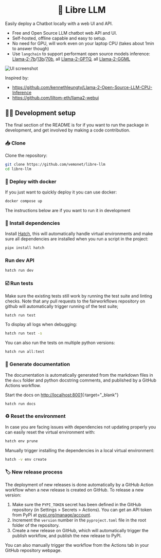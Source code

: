 <div align="center">

# 🦙 Libre LLM

<!--
[![PyPI - Version](https://img.shields.io/pypi/v/libre-llm.svg?logo=pypi&label=PyPI&logoColor=silver)](https://pypi.org/project/libre-llm/)
[![PyPI - Python Version](https://img.shields.io/pypi/pyversions/libre-llm.svg?logo=python&label=Python&logoColor=silver)](https://pypi.org/project/libre-llm/)
[![license](https://img.shields.io/pypi/l/libre-llm.svg?color=%2334D058)](https://github.com/vemonet/libre-llm/blob/main/LICENSE.txt)
[![code style - black](https://img.shields.io/badge/code%20style-black-000000.svg)](https://github.com/psf/black)

[![Test package](https://github.com/vemonet/libre-llm/actions/workflows/test.yml/badge.svg)](https://github.com/vemonet/libre-llm/actions/workflows/test.yml)
[![Publish package](https://github.com/vemonet/libre-llm/actions/workflows/publish.yml/badge.svg)](https://github.com/vemonet/libre-llm/actions/workflows/publish.yml)

-->

</div>

Easily deploy a Chatbot locally with a web UI and API.

- Free and Open Source LLM chatbot web API and UI.
- Self-hosted, offline capable and easy to setup.
- No need for GPU, will work even on your laptop CPU (takes about 1min to answer though)
- Use `langchain` to support performant open source models inference: [Llama-2-7b](https://huggingface.co/TheBloke/Llama-2-7B-Chat-GGML)/[13b](https://huggingface.co/llamaste/Llama-2-13b-chat-hf)/[70b](https://huggingface.co/llamaste/Llama-2-70b-chat-hf), all [Llama-2-GPTQ](https://huggingface.co/TheBloke/Llama-2-7b-Chat-GPTQ), all [Llama-2-GGML](https://huggingface.co/TheBloke/Llama-2-7B-Chat-GGML)

![UI screenshot](https://raw.github.com/vemonet/libre-llm/main/docs/screenshot.png)

Inspired by:

- https://github.com/kennethleungty/Llama-2-Open-Source-LLM-CPU-Inference
- https://github.com/liltom-eth/llama2-webui

<!--

## 📦️ Installation

This package requires Python >=3.7, simply install it with:

```bash
pip install libre-llm
```

## 🪄 Usage

### ⌨️ Use as a command-line interface

You can easily use your package from your terminal after installing `libre-llm` with pip:

```bash
libre-llm
```

Get a full rundown of the available options with:

```bash
libre-llm --help
```

### 🐍 Use with python

 Use this package in python scripts:

 ```python
import libre_llm

# TODO: add example to use your package
 ```

-->

## 🧑‍💻 Development setup

The final section of the README is for if you want to run the package in development, and get involved by making a code contribution.


### 📥️ Clone

Clone the repository:

```bash
git clone https://github.com/vemonet/libre-llm
cd libre-llm
```
### 🐳 Deploy with docker

If you just want to quickly deploy it you can use docker:

```bash
docker compose up
```

The instructions below are if you want to run it in development

### 🐣 Install dependencies

Install [Hatch](https://hatch.pypa.io), this will automatically handle virtual environments and make sure all dependencies are installed when you run a script in the project:

```bash
pipx install hatch
```

### Run dev API

```bash
hatch run dev
```

### ☑️ Run tests

Make sure the existing tests still work by running the test suite and linting checks. Note that any pull requests to the fairworkflows repository on github will automatically trigger running of the test suite;

```bash
hatch run test
```

To display all logs when debugging:

```bash
hatch run test -s
```

You can also run the tests on multiple python versions:

```bash
hatch run all:test
```


### 📖 Generate documentation

The documentation is automatically generated from the markdown files in the `docs` folder and python docstring comments, and published by a GitHub Actions workflow.

Start the docs on [http://localhost:8001](http://localhost:8001){:target="_blank"}

```bash
hatch run docs
```

### ♻️ Reset the environment

In case you are facing issues with dependencies not updating properly you can easily reset the virtual environment with:

```bash
hatch env prune
```

Manually trigger installing the dependencies in a local virtual environment:

```bash
hatch -v env create
```

### 🏷️ New release process

The deployment of new releases is done automatically by a GitHub Action workflow when a new release is created on GitHub. To release a new version:

1. Make sure the `PYPI_TOKEN` secret has been defined in the GitHub repository (in Settings > Secrets > Actions). You can get an API token from PyPI at [pypi.org/manage/account](https://pypi.org/manage/account).
2. Increment the `version` number in the `pyproject.toml` file in the root folder of the repository.
3. Create a new release on GitHub, which will automatically trigger the publish workflow, and publish the new release to PyPI.

You can also manually trigger the workflow from the Actions tab in your GitHub repository webpage.

